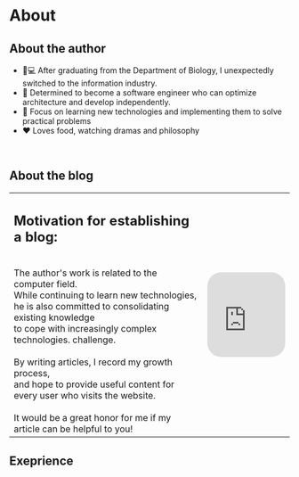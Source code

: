# About

<!--more-->
## About the author
- :pill::computer: After graduating from the Department of Biology, I unexpectedly switched to the information industry.
- :triangular_flag_on_post: Determined to become a software engineer who can optimize architecture and develop independently.
- :rocket: Focus on learning new technologies and implementing them to solve practical problems
- :heart: Loves food, watching dramas and philosophy

<br/>

## About the blog
| | |
|---|---|
| <h2> Motivation for establishing a blog: </h2> <br/> The author's work is related to the computer field. <br/>While continuing to learn new technologies, <br/> he is also committed to consolidating existing knowledge<br/> to cope with increasingly complex technologies. challenge. <br/><br/>By writing articles, I record my growth process, <br/> and hope to provide useful content for every user who visits the website. <br/> <br/> It would be a great honor for me if my article can be helpful to you! | <iframe style="border-radius:25px" src= "https://open.spotify.com/embed/track/6zkiTqLpmNOeCRHVOTQk2T?utm_source=generator" width="100%" height="152" frameBorder="0" allowfullscreen="" allow="autoplay; clipboard-write; encrypted-media; fullscreen; picture-in-picture" loading="lazy"></iframe> |
  
## Exeprience

